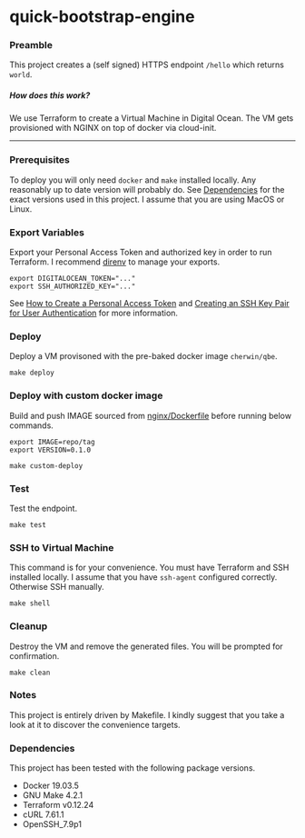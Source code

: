 # quick-bootstrap-engine

### Preamble

This project creates a (self signed) HTTPS endpoint `/hello` which returns `world`.

##### How does this work?

We use Terraform to create a Virtual Machine in Digital Ocean. The VM gets provisioned with NGINX on top of docker via cloud-init.

---

### Prerequisites

To deploy you will only need `docker` and `make` installed locally. Any reasonably up to date version will probably do. See [Dependencies](#Dependencies) for the exact versions used in this project. I assume that you are using MacOS or Linux.

### Export Variables

Export your Personal Access Token and authorized key in order to run Terraform. I recommend [direnv](https://direnv.net/) to manage your exports.

    export DIGITALOCEAN_TOKEN="..."
    export SSH_AUTHORIZED_KEY="..."

See [How to Create a Personal Access Token](https://www.digitalocean.com/docs/apis-clis/api/create-personal-access-token/) and [Creating an SSH Key Pair for User Authentication](https://www.ssh.com/ssh/keygen/#creating-an-ssh-key-pair-for-user-authentication) for more information.

### Deploy

Deploy a VM provisoned with the pre-baked docker image `cherwin/qbe`.

    make deploy

### Deploy with custom docker image

Build and push IMAGE sourced from [nginx/Dockerfile](nginx/Dockerfile) before running below commands.

    export IMAGE=repo/tag
    export VERSION=0.1.0

    make custom-deploy

### Test

Test the endpoint.

    make test

### SSH to Virtual Machine

This command is for your convenience. You must have Terraform and SSH installed locally. I assume that you have `ssh-agent` configured correctly. Otherwise SSH manually.

    make shell

### Cleanup

Destroy the VM and remove the generated files. You will be prompted for confirmation.

    make clean

### Notes

This project is entirely driven by Makefile. I kindly suggest that you take a look at it to discover the convenience targets.

### Dependencies

This project has been tested with the following package versions.

* Docker 19.03.5
* GNU Make 4.2.1
* Terraform v0.12.24
* cURL 7.61.1
* OpenSSH_7.9p1
